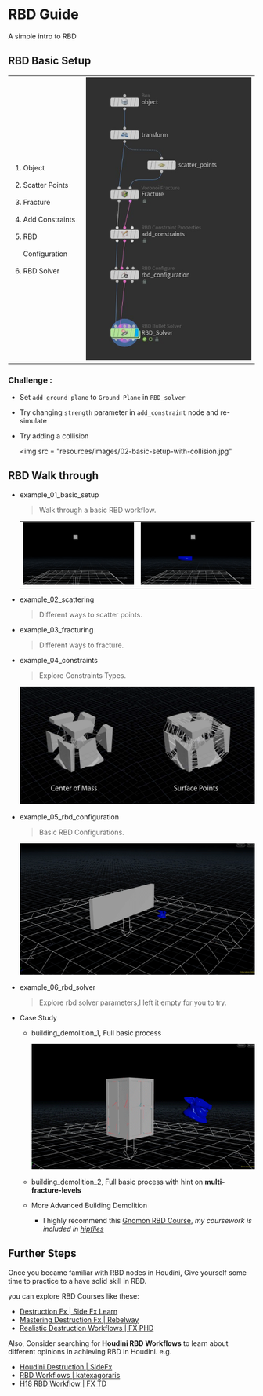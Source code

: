 # RBD Guide 

A simple intro to RBD 

## RBD Basic Setup
<table border="0">
<tr>
<td><ol  style ="line-height: 35px;">
    <li>Object </li>
    <li>Scatter Points</li>
    <li>Fracture </li>
    <li>Add Constraints </li>
    <li>RBD Configuration</li>
    <li>RBD Solver </li>
    </ol>
</td>
<td><img src = "resources/images/01-basic-setup.jpg" </td>
</tr>
</table>


### Challenge : 

- Set `add ground plane` to `Ground Plane` in `RBD_solver`
- Try changing `strength` parameter in `add_constraint` node and re-simulate
- Try adding a collision 

    <img src = "resources/images/02-basic-setup-with-collision.jpg" </td>

## RBD Walk through 

- example_01_basic_setup
    > Walk through a basic RBD workflow.    
    
    <table border="0">
    <tr>
    <td><img src = "resources/images/03-basic-setup.gif"></td></td>
    <td><img src = "resources/images/04-basic-Setup-with-coll.gif"></td>
    </tr>
    </table>
- example_02_scattering
    > Different ways to scatter points.
- example_03_fracturing
    > Different ways to fracture.
- example_04_constraints
    > Explore Constraints Types.

    ![constraints](resources/images/05-constraints.jpg)
- example_05_rbd_configuration
    > Basic RBD Configurations.

    ![rbd configuration](resources/images/06-wall-rbd-configuration.gif)
- example_06_rbd_solver
    > Explore rbd solver parameters,I left it empty for you to try.
- Case Study 
  - building_demolition_1, Full basic process
  
    ![building](resources/images/07-building.gif)
    
  - building_demolition_2, Full basic process with hint on **multi-fracture-levels**
  - More Advanced Building Demolition
    - I highly recommend this [Gnomon RBD Course](https://www.thegnomonworkshop.com/tutorials/controlled-building-demolition-fx-in-houdini), *my coursework is included in [hipflies](hipfiles/gnomon_building_demolition_my_coursework.zip)*



## Further Steps 

Once you became familiar with RBD nodes in Houdini, Give yourself some time to practice to a have solid skill in RBD.

you can explore RBD Courses like these: 

- [Destruction Fx | Side Fx Learn](https://www.sidefx.com/learn/destruction-fx/)
- [Mastering Destruction Fx | Rebelway](https://www.rebelway.net/mastering-destruction-and-fx-in-houdini)
- [Realistic Destruction Workflows | FX PHD](https://www.fxphd.com/details/627/)

Also, Consider searching for **Houdini RBD Workflows** to learn about different opinions in achieving RBD in Houdini.
e.g.

  - [Houdini Destruction | SideFx](https://www.sidefx.com/docs/houdini/destruction/index.html)
  - [RBD Workflows | katexagoraris](https://www.katexagoraris.com/misc-4/rbd-workflows-in-houdini)
  - [H18 RBD Workflow | FX TD](http://fxtd.free.fr/index.php/wiki/houdini-rbd-workflow-h18/)
  

